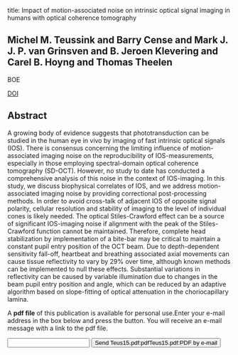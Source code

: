 title: Impact of motion-associated noise on intrinsic optical signal imaging in humans with optical coherence tomography

## Michel M. Teussink and Barry Cense and Mark J. J. P. van Grinsven and B. Jeroen Klevering and Carel B. Hoyng and Thomas Theelen
BOE

<a href="https://doi.org/10.1364/BOE.6.001632">DOI</a>

## Abstract
A growing body of evidence suggests that phototransduction can be studied in the human eye in vivo by imaging of fast intrinsic optical signals (IOS). There is consensus concerning the limiting influence of motion-associated imaging noise on the reproducibility of IOS-measurements, especially in those employing spectral-domain optical coherence tomography (SD-OCT). However, no study to date has conducted a comprehensive analysis of this noise in the context of IOS-imaging. In this study, we discuss biophysical correlates of IOS, and we address motion-associated imaging noise by providing correctional post-processing methods. In order to avoid cross-talk of adjacent IOS of opposite signal polarity, cellular resolution and stability of imaging to the level of individual cones is likely needed. The optical Stiles-Crawford effect can be a source of significant IOS-imaging noise if alignment with the peak of the Stiles-Crawford function cannot be maintained. Therefore, complete head stabilization by implementation of a bite-bar may be critical to maintain a constant pupil entry position of the OCT beam. Due to depth-dependent sensitivity fall-off, heartbeat and breathing associated axial movements can cause tissue reflectivity to vary by 29% over time, although known methods can be implemented to null these effects. Substantial variations in reflectivity can be caused by variable illumination due to changes in the beam pupil entry position and angle, which can be reduced by an adaptive algorithm based on slope-fitting of optical attenuation in the choriocapillary lamina.

A <b>pdf file</b> of this publication is available for personal use.Enter your e-mail address in the box below and press the button. You will receive an e-mail message with a link to the pdf file.
<form action="sender.php">  <input type="text" name="email">  <input type="submit" value="Send Teus15.pdf:pdfTeus15.pdf:PDF by e-mail"></form>